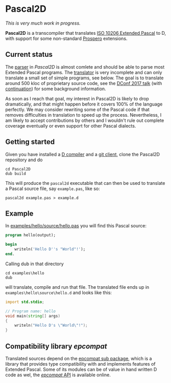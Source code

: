 # Pascal2D
_This is very much work in progress._

**Pascal2D** is a transcompiler that translates [ISO 10206 Extended Pascal](http://pascal-central.com/docs/iso10206.pdf) to D,
with support for some non-standard [Prospero](https://web.archive.org/web/20131023234615/http://www.prosperosoftware.com:80/)
extensions.

## Current status
The [parser](source/epgrammar.d) in *Pascal2D* is almost comlete and should be able to parse most Extended Pascal programs. The
[translator](source/p2d.d) is very incomplete and can only translate a small set of simple programs, see below. The goal is to
translate around 500 kloc of proprietary source code, see the
[DConf 2017 talk](https://www.youtube.com/watch?v=t5y9dVMdI7I&list=PL3jwVPmk_PRxo23yyoc0Ip_cP3-rCm7eB&index=21) (with
[continuation](https://www.youtube.com/watch?v=3ugQ1FFGkLY)) for some background information.

As soon as I reach that goal, my interest in Pascal2D is likely to drop dramatically, and that might happen before it covers
100% of the language perfectly. We may consider rewriting some of the Pascal code if that removes difficulties in
translation to speed up the process. Nevertheless, I am likely to accept contributions by others and I wouldn't rule out
complete coverage eventually or even support for other Pascal dialects.

## Getting started
Given you have installed a [D compiler](https://dlang.org/download.html) and a [git client](https://git-scm.com/downloads/),
clone the Pascal2D repository and do
```
cd Pascal2D
dub build
```
This will produce the `pascal2d` executable that can then be used to translate a Pascal source file, say `example.pas`, like
so:
```
pascal2d example.pas > example.d
```

## Example
In [examples/hello/source/hello.pas](examples/hello/source/hello.pas) you will find this Pascal source:
```Pascal
program hello(output);

begin
    writeln('Hello D''s "World"!');
end.
```
Calling dub in that directory
```
cd examples\hello
dub
```
will translate, compile and run that file. The translated file ends up in `examples\hello\source\hello.d` and looks like this:
```D
import std.stdio;

// Program name: hello
void main(string[] args)
{
    writeln("Hello D's \"World\"!");
}

```

## Compatibility library *epcompat*
Translated sources depend on the [epcompat sub package](tree/master/epcompat), which is a library that provides type compatibility with and implements features of Extended Pascal. Some of its modules can be of value in hand written D code as wel, the [*epcompat* API](https://veelo.github.io/Pascal2D/) is available online.

